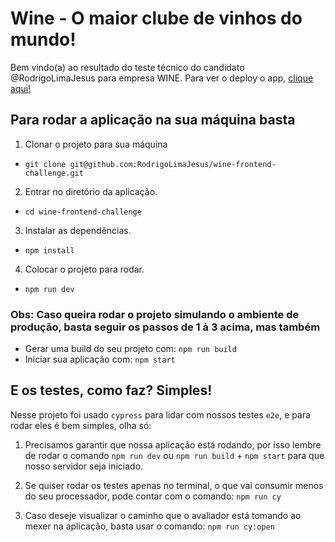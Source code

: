 # Wine - O maior clube de vinhos do mundo!

Bem vindo(a) ao resultado do teste técnico do candidato @RodrigoLimaJesus para empresa WINE. Para ver o deploy o app, [clique aqui!](https://wine-rodrigolimajesus.vercel.app/)

## Para rodar a aplicação na sua máquina basta

1. Clonar o projeto para sua máquina

- `git clone git@github.com:RodrigoLimaJesus/wine-frontend-challenge.git`

2. Entrar no diretório da aplicação.

- `cd wine-frontend-challenge`

3. Instalar as dependências.

- `npm install`

4. Colocar o projeto para rodar.

- `npm run dev`

### Obs: Caso queira rodar o projeto simulando o ambiente de produção, basta seguir os passos de 1 à 3 acima, mas também

- Gerar uma build do seu projeto com: `npm run build`
- Iniciar sua aplicação com: `npm start`

## E os testes, como faz? Simples!

Nesse projeto foi usado `cypress` para lidar com nossos testes `e2e`, e para rodar eles é bem simples, olha só:

1. Precisamos garantir que nossa aplicação está rodando, por isso lembre de rodar o comando `npm run dev` ou `npm run build` + `npm start` para que nosso servidor seja iniciado.

2. Se quiser rodar os testes apenas no terminal, o que vai consumir menos do seu processador, pode contar com o comando: `npm run cy`

3. Caso deseje visualizar o caminho que o avaliador está tomando ao mexer na aplicação, basta usar o comando: `npm run cy:open`
